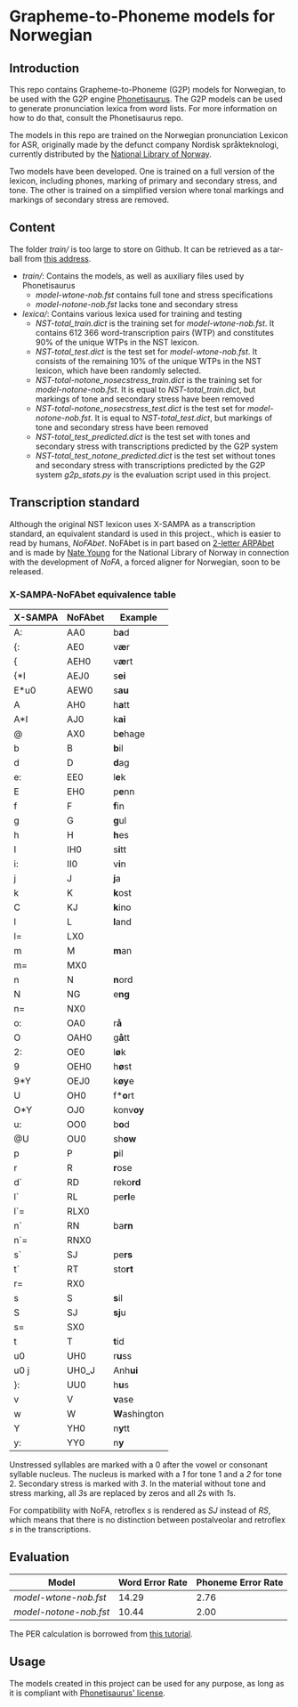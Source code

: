 # Grapheme-to-Phoneme models for Norwegian

## Introduction
This repo contains Grapheme-to-Phoneme (G2P) models for Norwegian, to be used with the G2P engine [Phonetisaurus](https://github.com/AdolfVonKleist/Phonetisaurus).
The G2P models can be used to generate pronunciation lexica from word lists. For more information on how to do that, consult the Phonetisaurus repo.

The models in this repo are trained on the Norwegian pronunciation Lexicon for ASR, originally made by the defunct company Nordisk språkteknologi, currently distributed
by the [National Library of Norway](https://www.nb.no/sprakbanken/en/resource-catalogue/oai-nb-no-sbr-23/).

Two models have been developed. One is trained on a full version of the lexicon, including phones, marking of primary and secondary stress, and tone. The other is trained on a
simplified version where tonal markings and markings of secondary stress are removed.

## Content
The folder *train/* is too large to store on Github. It can be retrieved as a tar-ball from [this address](https://www.nb.no/sbfil/verktoy/g2p_no/G2P-no-1_0.tar.gz).
* *train/*: Contains the models, as well as auxiliary files used by Phonetisaurus
    * *model-wtone-nob.fst* contains full tone and stress specifications
    * *model-notone-nob.fst* lacks tone and secondary stress
* *lexica/*: Contains various lexica used for training and testing
    * *NST-total_train.dict* is the training set for *model-wtone-nob.fst*. It contains 612 366 word-transcription pairs (WTP) and constitutes 90% of the unique WTPs in the NST lexicon.
    * *NST-total_test.dict* is the test set for *model-wtone-nob.fst*. It consists of the remaining 10% of the unique WTPs in the NST lexicon, which have been randomly selected.
    * *NST-total-notone_nosecstress_train.dict* is the training set for *model-notone-nob.fst*. It is equal to *NST-total_train.dict*, but markings of tone and secondary stress have been removed
    * *NST-total-notone_nosecstress_test.dict* is the test set for *model-notone-nob.fst*. It is equal to *NST-total_test.dict*, but markings of tone and secondary stress have been removed
    * *NST-total_test_predicted.dict* is the test set with tones and secondary stress with transcriptions predicted by the G2P system
    * *NST-total_test_notone_predicted.dict* is the test set without tones and secondary stress with transcriptions predicted by the G2P system
*g2p_stats.py* is the evaluation script used in this project.

## Transcription standard
Although the original NST lexicon uses X-SAMPA as a transcription standard, an equivalent standard is used in this project., which is easier to read by humans, *NoFAbet*. NoFAbet is in part based on [2-letter ARPAbet](https://en.wikipedia.org/wiki/ARPABET) and is made by [Nate Young](https://www.nateyoung.se/) for the National Library of Norway in connection with the development of *NoFA*, a forced aligner for Norwegian, soon to be released.

### X-SAMPA-NoFAbet equivalence table
X-SAMPA | NoFAbet | Example
--- | --- | ---
A: | AA0 | b**a**d
{: | AE0 | v**æ**r
{ | AEH0 | v**æ**rt
{*I | AEJ0 | s**ei**
E*u0 | AEW0 | s**au**
A | AH0 | h**a**tt
A*I | AJ0 | k**ai**
@ | AX0 | b**e**hage
b | B | **b**il
d | D | **d**ag
e: | EE0 | l**e**k
E | EH0 | p**e**nn
f | F | **f**in
g | G | **g**ul
h | H | **h**es
I | IH0 | s**i**tt
i: | II0 | v**i**n
j | J | **j**a
k | K | **k**ost
C | KJ | **k**ino
l | L | **l**and
l= | LX0 |
m | M | **m**an
m= | MX0 |
n | N | **n**ord
N | NG | e**ng**
n= | NX0 |
o: | OA0 | r**å**
O | OAH0 | g**å**tt
2: | OE0 | l**ø**k
9 | OEH0 | h**ø**st
9*Y | OEJ0 | k**øy**e
U | OH0 | f***o**rt
O*Y | OJ0 | konv**oy**
u: | OO0 | b**o**d
@U | OU0 | sh**ow**
p | P | **p**il
r | R | **r**ose
d` | RD | reko**rd**
l` | RL | pe**rl**e
l`= | RLX0 |
n` | RN | ba**rn**
n`= | RNX0 |
s` | SJ | pe**rs**
t` | RT | sto**rt**
r= | RX0 |
s | S | **s**il
S | SJ | **sj**u
s= | SX0 |
t | T | **t**id
u0 | UH0 | r**u**ss
u0 j | UH0_J | Anh**ui**
}: | UU0 | h**u**s
v | V | **v**ase
w | W | **W**ashington
Y | YH0 | n**y**tt
y: | YY0 | n**y**

Unstressed syllables are marked with a 0 after the vowel or consonant syllable nucleus. The nucleus is marked with a *1* for tone 1 and a *2* for tone 2. Secondary stress is marked with *3*. In the material without tone and stress marking, all *3*s are replaced by zeros and all *2*s with *1*s.

For compatibility with NoFA, retroflex *s* is rendered as *SJ* instead of *RS*, which means that there is no distinction between postalveolar and retroflex *s* in the transcriptions.

## Evaluation

Model | Word Error Rate | Phoneme Error Rate
--- | --- | ---
*model-wtone-nob.fst* | 14.29 | 2.76
*model-notone-nob.fst* | 10.44 | 2.00

The PER calculation is borrowed from [this tutorial](https://fehiepsi.github.io/blog/grapheme-to-phoneme/).

## Usage
The models created in this project can be used for any purpose, as long as it is compliant with [Phonetisaurus' license](https://github.com/AdolfVonKleist/Phonetisaurus/blob/master/LICENSE).